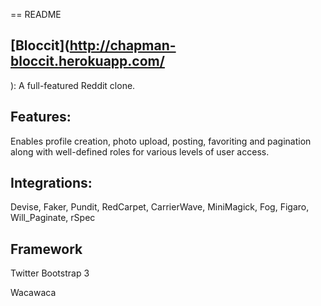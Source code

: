== README

## [Bloccit](http://chapman-bloccit.herokuapp.com/
 ): A full-featured Reddit clone.

## Features:
Enables profile creation, photo upload, posting, favoriting and pagination along with well-defined roles for various levels of user access.

## Integrations:
Devise, Faker, Pundit, RedCarpet, CarrierWave, MiniMagick, Fog, Figaro, Will_Paginate, rSpec

## Framework
Twitter Bootstrap 3



Wacawaca

